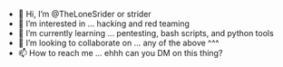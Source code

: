 - 👋 Hi, I’m @TheLoneSrider or strider
- 👀 I’m interested in ... hacking and red teaming
- 🌱 I’m currently learning ... pentesting, bash scripts, and python tools
- 💞️ I’m looking to collaborate on ... any of the above ^^^
- 📫 How to reach me ... ehhh can you DM on this thing?

<!---
TheLoneSrider/TheLoneSrider is a ✨ special ✨ repository because its `README.md` (this file) appears on your GitHub profile.
You can click the Preview link to take a look at your changes.
--->
